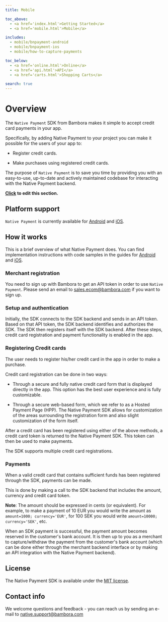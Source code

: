 ```yaml
---
title: Mobile

toc_above:
  - <a href='index.html'>Getting Started</a>
  - <a href='mobile.html'>Mobile</a>

includes:
  - mobile/bnpayment-android
  - mobile/bnpayment-ios
  - mobile/how-to-capture-payments

toc_below:
  - <a href='online.html'>Online</a>
  - <a href='api.html'>API</a>
  - <a href='carts.html'>Shopping Carts</a>

search: true
---
```

# Overview

The `Native Payment` SDK from Bambora makes it simple to accept credit card payments in your app.

Specifically, by adding Native Payment to your project you can make it possible for the users of your app to:

* Register credit cards.

* Make purchases using registered credit cards.

The purpose of `Native Payment` is to save you time by providing you with an easy-to-use, up-to-date and actively maintained codebase for interacting with the Native Payment backend.

**[Click](https://github.com/bambora/dev.bambora.com/blob/master/source/mobile.md) to edit this section.**

## Platform support

`Native Payment` is currently available for [Android](mobile.html#native-payment-android) and [iOS](mobile.html#native-payment-ios).

## How it works

This is a brief overview of what Native Payment does. You can find implementation instructions with code samples in the guides for [Android](mobile.html#native-payment-android) and [iOS](mobile.html#native-payment-ios).

### Merchant registration

You need to sign up with Bambora to get an API token in order to use `Native Payment`. Please send an email to [sales.ecom@bambora.com](mailto:sales.ecom@bambora.com) if you want to sign up.

### Setup and authentication

Initially, the SDK connects to the SDK backend and sends in an API token. Based on that API token, the SDK backend identifies and authorizes the SDK. The SDK then registers itself with the SDK backend. After these steps, credit card registration and payment functionality is enabled in the app.

### Registering Credit cards

The user needs to register his/her credit card in the app in order to make a purchase. 

Credit card registration can be done in two ways:

* Through a secure and fully native credit card form that is displayed directly in the app. This option has the best user experience and is fully customizable.

* Through a secure web-based form, which we refer to as a Hosted Payment Page (HPP). The Native Payment SDK allows for customization of the areas surrounding the registration form and also slight customization of the form itself.

After a credit card has been registered using either of the above methods, a credit card token is returned to the Native Payment SDK. This token can then be used to make payments.

The SDK supports multiple credit card registrations.

### Payments

When a valid credit card that contains sufficient funds has been registered through the SDK, payments can be made.

This is done by making a call to the SDK backend that includes the amount, currency and credit card token.

**Note**: The amount should be expressed in cents (or equivalent). For example, to make a payment of 10 EUR you would write the amount as `amount=1000; currency='EUR'`, for 100 SEK you would write `amount=10000; currency='SEK'`, etc.

When an SDK payment is successful, the payment amount becomes reserved in the customer's bank account. It is then up to you as a merchant to capture/withdraw the payment from the customer's bank account (which can be done either through the merchant backend interface or by making an API integration with the Native Payment backend).

## License

The Native Payment SDK is available under the [MIT license](https://opensource.org/licenses/MIT).

## Contact info

We welcome questions and feedback - you can reach us by sending an e-mail to [native.support@bambora.com](mailto:native.support@bambora.com)
